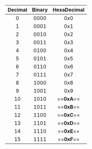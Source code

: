 
| Decimal | Binary | HexaDecimal |
| :-----: | :----: | :---------: |
|    0    |  0000  |     0x0     |
|    1    |  0001  |     0x1     |
|    2    |  0010  |     0x2     |
|    3    |  0011  |     0x3     |
|    4    |  0100  |     0x4     |
|    5    |  0101  |     0x5     |
|    6    |  0110  |     0x6     |
|    7    |  0111  |     0x7     |
|    8    |  1000  |     0x8     |
|    9    |  1001  |     0x9     |
|   10    |  1010  | ==**0xA**== |
|   11    |  1011  | ==**0xB**== |
|   12    |  1100  | ==**0xC**== |
|   13    |  1101  | ==**0xD**== |
|   14    |  1110  | ==**0xE**== |
|   15    |  1111  | ==**0xF**== |
